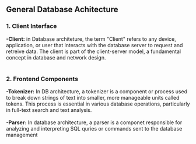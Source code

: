 <h2>General Database Achitecture</h2>
<h3>1. Client Interface</h3>
<b>-Client:</b> in Database architeture, the term "Client" refers to any device, application, or user that interacts with the database server to request and retreive data. The client is part of the client-server model, a fundamental concept in database and network design.
<br>

<br>
<h3>2. Frontend Components</h3>
<strong>-Tokenizer:</strong> In DB architecture, a tokenizer is a component or process used to break down strings of text into smaller, more manageable units called tokens. This process is essential in various database operations, particularly in full-text search and text analysis.
<br>
<br>
<strong>-Parser:</strong> In database architecture, a parser is a componet responsible for analyzing and interpreting SQL quries or commands sent to the database management
